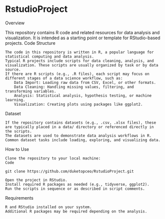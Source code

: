 # RstudioProject
Overview

This repository contains R code and related resources for data analysis and visualization. It is intended as a starting point or template for RStudio-based projects.
Code Structure

    The code in this repository is written in R, a popular language for statistical computing and data analysis.
    Typical R projects include scripts for data cleaning, analysis, and visualization. These scripts are usually organized by task or by data source.
    If there are R scripts (e.g., .R files), each script may focus on different stages of a data science workflow, such as:
        Data Import: Loading raw data from CSV, Excel, or other formats.
        Data Cleaning: Handling missing values, filtering, and transforming variables.
        Analysis: Statistical analysis, hypothesis testing, or machine learning.
        Visualization: Creating plots using packages like ggplot2.

Dataset

    If the repository contains datasets (e.g., .csv, .xlsx files), these are typically placed in a data/ directory or referenced directly in the scripts.
    The datasets are used to demonstrate data analysis workflows in R.
    Common dataset tasks include loading, exploring, and visualizing data.

How to Use

    Clone the repository to your local machine:
    Code

    git clone https://github.com/duketopceo/RstudioProject.git

    Open the project in RStudio.
    Install required R packages as needed (e.g., tidyverse, ggplot2).
    Run the scripts in sequence or as described in script comments.

Requirements

    R and RStudio installed on your system.
    Additional R packages may be required depending on the analysis.
